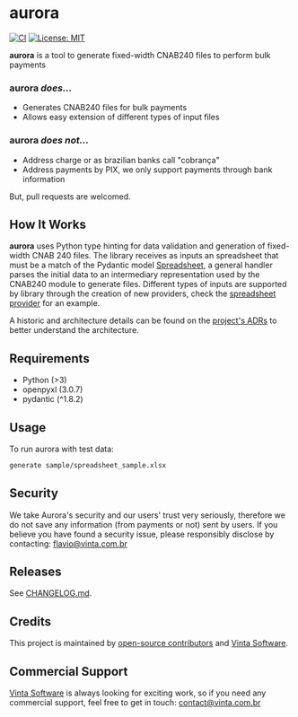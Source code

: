 # aurora

[![CI](https://github.com/vintasoftware/aurora/actions/workflows/actions.yaml/badge.svg)](https://github.com/vintasoftware/aurora/actions/workflows/actions.yaml)
[![License: MIT](https://img.shields.io/github/license/vintasoftware/django-react-boilerplate.svg)](LICENSE.txt)

**aurora** is a tool to generate fixed-width CNAB240 files to perform bulk payments

### aurora _does..._
- Generates CNAB240 files for bulk payments
- Allows easy extension of different types of input files

### aurora _does not..._
- Address charge or as brazilian banks call "cobrança"
- Address payments by PIX, we only support payments through bank information

But, pull requests are welcomed.

## How It Works
**aurora** uses Python type hinting for data validation and generation of fixed-width CNAB 240 files. The library receives as inputs an spreadsheet that must be a match of the Pydantic model [Spreadsheet](providers/spreadsheet/models.py), a general handler parses the initial data to an intermediary representation used by the CNAB240 module to generate files. Different types of inputs are supported by library through the creation of new providers, check the [spreadsheet provider](providers/spreadsheet) for an example.

A historic and architecture details can be found on the [project's ADRs](docs/adr/README.md) to better understand the architecture.

## Requirements

- Python (>3)
- openpyxl (3.0.7)
- pydantic (^1.8.2)

## Usage
To run aurora with test data:
```bash
generate sample/spreadsheet_sample.xlsx
```

## Security
We take Aurora's security and our users' trust very seriously, therefore we do not save any information (from payments or not) sent by users. If you believe you have found a security issue, please responsibly disclose by contacting: [flavio@vinta.com.br](flavio@vinta.com.br)

## Releases

See [CHANGELOG.md](/CHANGELOG.md).

## Credits

This project is maintained by [open-source contributors](/AUTHORS.rst) and [Vinta Software](https://www.vintasoftware.com/).

## Commercial Support

[Vinta Software](https://www.vintasoftware.com/) is always looking for exciting work, so if you need any commercial support, feel free to get in touch: contact@vinta.com.br
